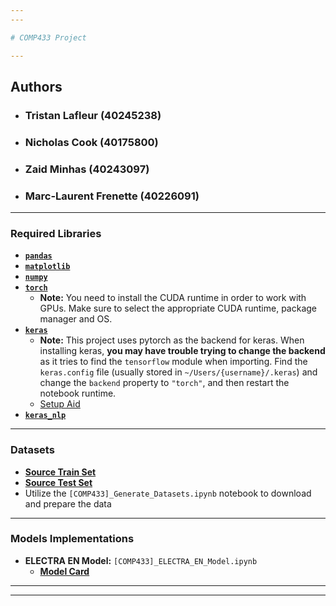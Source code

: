 ```yaml
---
---

# COMP433 Project

---
```


## Authors
- ### **Tristan Lafleur (40245238)**
- ### **Nicholas Cook (40175800)**
- ### **Zaid Minhas (40243097)**
- ### **Marc-Laurent Frenette (40226091)**

---

### Required Libraries
- **[`pandas`](https://pandas.pydata.org/docs/index.html)**
- **[`matplotlib`](https://matplotlib.org/stable/users/getting_started/)**
- **[`numpy`](https://numpy.org/install/)**
- **[`torch`](https://pytorch.org/get-started/locally/)**
    - **Note:** You need to install the CUDA runtime in order to work with GPUs. Make sure to select the appropriate CUDA runtime, package manager and OS.
- **[`keras`](https://keras.io/getting_started/)**
    - **Note:** This project uses pytorch as the backend for keras. When installing keras, **you may have trouble trying to change the backend** as it tries to find the `tensorflow` module when importing. Find the `keras.config` file (usually stored in `~/Users/{username}/.keras`) and change the `backend` property to `"torch"`, and then restart the notebook runtime.
    - [Setup Aid](https://keras.io/getting_started/intro_to_keras_for_engineers/)
- **[`keras_nlp`](https://keras.io/guides/keras_nlp/getting_started/)**

---

### Datasets
- **[Source Train Set](https://www.kaggle.com/competitions/contradictory-my-dear-watson/data?select=train.csv)**
- **[Source Test Set](https://www.kaggle.com/competitions/contradictory-my-dear-watson/data?select=test.csv)**
- Utilize the `[COMP433]_Generate_Datasets.ipynb` notebook to download and prepare the data

---

### Models Implementations
- **ELECTRA EN Model:** `[COMP433]_ELECTRA_EN_Model.ipynb`
    - **[Model Card](https://github.com/google-research/electra)**

---
---

